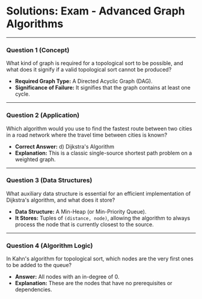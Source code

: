 
# Solutions: Exam - Advanced Graph Algorithms

---

### Question 1 (Concept)

What kind of graph is required for a topological sort to be possible, and what does it signify if a valid topological sort cannot be produced?

- **Required Graph Type:** A Directed Acyclic Graph (DAG).
- **Significance of Failure:** It signifies that the graph contains at least one cycle.

---

### Question 2 (Application)

Which algorithm would you use to find the fastest route between two cities in a road network where the travel time between cities is known?

- **Correct Answer:** d) Dijkstra's Algorithm
- **Explanation:** This is a classic single-source shortest path problem on a weighted graph.

---

### Question 3 (Data Structures)

What auxiliary data structure is essential for an efficient implementation of Dijkstra's algorithm, and what does it store?

- **Data Structure:** A Min-Heap (or Min-Priority Queue).
- **It Stores:** Tuples of `(distance, node)`, allowing the algorithm to always process the node that is currently closest to the source.

---

### Question 4 (Algorithm Logic)

In Kahn's algorithm for topological sort, which nodes are the very first ones to be added to the queue?

- **Answer:** All nodes with an in-degree of 0.
- **Explanation:** These are the nodes that have no prerequisites or dependencies.

